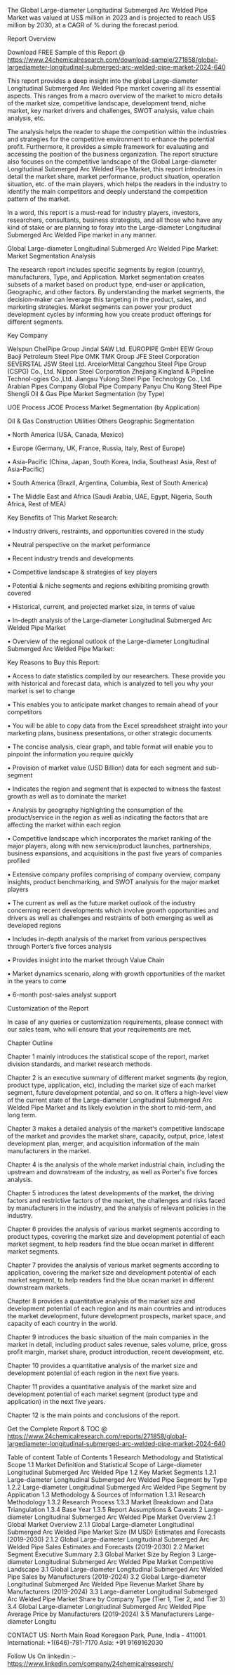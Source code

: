 The Global Large-diameter Longitudinal Submerged Arc Welded Pipe Market was valued at US$ million in 2023 and is projected to reach US$ million by 2030, at a CAGR of % during the forecast period.

Report Overview

Download FREE Sample of this Report @ https://www.24chemicalresearch.com/download-sample/271858/global-largediameter-longitudinal-submerged-arc-welded-pipe-market-2024-640

This report provides a deep insight into the global Large-diameter Longitudinal Submerged Arc Welded Pipe market covering all its essential aspects. This ranges from a macro overview of the market to micro details of the market size, competitive landscape, development trend, niche market, key market drivers and challenges, SWOT analysis, value chain analysis, etc.

The analysis helps the reader to shape the competition within the industries and strategies for the competitive environment to enhance the potential profit. Furthermore, it provides a simple framework for evaluating and accessing the position of the business organization. The report structure also focuses on the competitive landscape of the Global Large-diameter Longitudinal Submerged Arc Welded Pipe Market, this report introduces in detail the market share, market performance, product situation, operation situation, etc. of the main players, which helps the readers in the industry to identify the main competitors and deeply understand the competition pattern of the market.

In a word, this report is a must-read for industry players, investors, researchers, consultants, business strategists, and all those who have any kind of stake or are planning to foray into the Large-diameter Longitudinal Submerged Arc Welded Pipe market in any manner.

Global Large-diameter Longitudinal Submerged Arc Welded Pipe Market: Market Segmentation Analysis

The research report includes specific segments by region (country), manufacturers, Type, and Application. Market segmentation creates subsets of a market based on product type, end-user or application, Geographic, and other factors. By understanding the market segments, the decision-maker can leverage this targeting in the product, sales, and marketing strategies. Market segments can power your product development cycles by informing how you create product offerings for different segments.

Key Company

Welspun
ChelPipe Group
Jindal SAW Ltd.
EUROPIPE GmbH
EEW Group
Baoji Petroleum Steel Pipe
OMK
TMK Group
JFE Steel Corporation
SEVERSTAL
JSW Steel Ltd.
ArcelorMittal
Cangzhou Steel Pipe Group (CSPG) Co., Ltd.
Nippon Steel Corporation
Zhejiang Kingland & Pipeline Technol-ogies Co.,Ltd.
Jiangsu Yulong Steel Pipe Technology Co., Ltd.
Arabian Pipes Company
Global Pipe Company
Panyu Chu Kong Steel Pipe
Shengli Oil & Gas Pipe
Market Segmentation (by Type)

UOE Process
JCOE Process
Market Segmentation (by Application)

Oil & Gas
Construction
Utilities
Others
Geographic Segmentation

• North America (USA, Canada, Mexico)

• Europe (Germany, UK, France, Russia, Italy, Rest of Europe)

• Asia-Pacific (China, Japan, South Korea, India, Southeast Asia, Rest of Asia-Pacific)

• South America (Brazil, Argentina, Columbia, Rest of South America)

• The Middle East and Africa (Saudi Arabia, UAE, Egypt, Nigeria, South Africa, Rest of MEA)

Key Benefits of This Market Research:

• Industry drivers, restraints, and opportunities covered in the study

• Neutral perspective on the market performance

• Recent industry trends and developments

• Competitive landscape & strategies of key players

• Potential & niche segments and regions exhibiting promising growth covered

• Historical, current, and projected market size, in terms of value

• In-depth analysis of the Large-diameter Longitudinal Submerged Arc Welded Pipe Market

• Overview of the regional outlook of the Large-diameter Longitudinal Submerged Arc Welded Pipe Market:

Key Reasons to Buy this Report:

• Access to date statistics compiled by our researchers. These provide you with historical and forecast data, which is analyzed to tell you why your market is set to change

• This enables you to anticipate market changes to remain ahead of your competitors

• You will be able to copy data from the Excel spreadsheet straight into your marketing plans, business presentations, or other strategic documents

• The concise analysis, clear graph, and table format will enable you to pinpoint the information you require quickly

• Provision of market value (USD Billion) data for each segment and sub-segment

• Indicates the region and segment that is expected to witness the fastest growth as well as to dominate the market

• Analysis by geography highlighting the consumption of the product/service in the region as well as indicating the factors that are affecting the market within each region

• Competitive landscape which incorporates the market ranking of the major players, along with new service/product launches, partnerships, business expansions, and acquisitions in the past five years of companies profiled

• Extensive company profiles comprising of company overview, company insights, product benchmarking, and SWOT analysis for the major market players

• The current as well as the future market outlook of the industry concerning recent developments which involve growth opportunities and drivers as well as challenges and restraints of both emerging as well as developed regions

• Includes in-depth analysis of the market from various perspectives through Porter’s five forces analysis

• Provides insight into the market through Value Chain

• Market dynamics scenario, along with growth opportunities of the market in the years to come

• 6-month post-sales analyst support

Customization of the Report

In case of any queries or customization requirements, please connect with our sales team, who will ensure that your requirements are met.

Chapter Outline

Chapter 1 mainly introduces the statistical scope of the report, market division standards, and market research methods.

Chapter 2 is an executive summary of different market segments (by region, product type, application, etc), including the market size of each market segment, future development potential, and so on. It offers a high-level view of the current state of the Large-diameter Longitudinal Submerged Arc Welded Pipe Market and its likely evolution in the short to mid-term, and long term.

Chapter 3 makes a detailed analysis of the market's competitive landscape of the market and provides the market share, capacity, output, price, latest development plan, merger, and acquisition information of the main manufacturers in the market.

Chapter 4 is the analysis of the whole market industrial chain, including the upstream and downstream of the industry, as well as Porter's five forces analysis.

Chapter 5 introduces the latest developments of the market, the driving factors and restrictive factors of the market, the challenges and risks faced by manufacturers in the industry, and the analysis of relevant policies in the industry.

Chapter 6 provides the analysis of various market segments according to product types, covering the market size and development potential of each market segment, to help readers find the blue ocean market in different market segments.

Chapter 7 provides the analysis of various market segments according to application, covering the market size and development potential of each market segment, to help readers find the blue ocean market in different downstream markets.

Chapter 8 provides a quantitative analysis of the market size and development potential of each region and its main countries and introduces the market development, future development prospects, market space, and capacity of each country in the world.

Chapter 9 introduces the basic situation of the main companies in the market in detail, including product sales revenue, sales volume, price, gross profit margin, market share, product introduction, recent development, etc.

Chapter 10 provides a quantitative analysis of the market size and development potential of each region in the next five years.

Chapter 11 provides a quantitative analysis of the market size and development potential of each market segment (product type and application) in the next five years.

Chapter 12 is the main points and conclusions of the report.

Get the Complete Report & TOC @ https://www.24chemicalresearch.com/reports/271858/global-largediameter-longitudinal-submerged-arc-welded-pipe-market-2024-640

Table of content
Table of Contents
1 Research Methodology and Statistical Scope
1.1 Market Definition and Statistical Scope of Large-diameter Longitudinal Submerged Arc Welded Pipe
1.2 Key Market Segments
1.2.1 Large-diameter Longitudinal Submerged Arc Welded Pipe Segment by Type
1.2.2 Large-diameter Longitudinal Submerged Arc Welded Pipe Segment by Application
1.3 Methodology & Sources of Information
1.3.1 Research Methodology
1.3.2 Research Process
1.3.3 Market Breakdown and Data Triangulation
1.3.4 Base Year
1.3.5 Report Assumptions & Caveats
2 Large-diameter Longitudinal Submerged Arc Welded Pipe Market Overview
2.1 Global Market Overview
2.1.1 Global Large-diameter Longitudinal Submerged Arc Welded Pipe Market Size (M USD) Estimates and Forecasts (2019-2030)
2.1.2 Global Large-diameter Longitudinal Submerged Arc Welded Pipe Sales Estimates and Forecasts (2019-2030)
2.2 Market Segment Executive Summary
2.3 Global Market Size by Region
3 Large-diameter Longitudinal Submerged Arc Welded Pipe Market Competitive Landscape
3.1 Global Large-diameter Longitudinal Submerged Arc Welded Pipe Sales by Manufacturers (2019-2024)
3.2 Global Large-diameter Longitudinal Submerged Arc Welded Pipe Revenue Market Share by Manufacturers (2019-2024)
3.3 Large-diameter Longitudinal Submerged Arc Welded Pipe Market Share by Company Type (Tier 1, Tier 2, and Tier 3)
3.4 Global Large-diameter Longitudinal Submerged Arc Welded Pipe Average Price by Manufacturers (2019-2024)
3.5 Manufacturers Large-diameter Longitu

CONTACT US:
North Main Road Koregaon Park, Pune, India - 411001.
International: +1(646)-781-7170
Asia: +91 9169162030

Follow Us On linkedin :- https://www.linkedin.com/company/24chemicalresearch/
